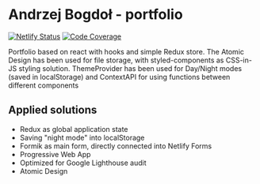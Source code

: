 # Andrzej Bogdoł - portfolio

[![Netlify Status](https://api.netlify.com/api/v1/badges/679d5667-0b1c-4da5-9764-1365625203f8/deploy-status)](https://app.netlify.com/sites/a-bogdol/deploys)
[![Code Coverage](https://codecov.io/gh/Graffiss/portfolio/branch/master/graph/badge.svg?token=01BW3CW808)](https://codecov.io/gh/Graffiss/portfolio)

Portfolio based on react with hooks and simple Redux store.
The Atomic Design has been used for file storage, with styled-components as CSS-in-JS styling solution.
ThemeProvider has been used for Day/Night modes (saved in localStorage) and ContextAPI for using functions between different components

## Applied solutions

- Redux as global application state
- Saving "night mode" into localStorage
- Formik as main form, directly connected into Netlify Forms
- Progressive Web App
- Optimized for Google Lighthouse audit
- Atomic Design
